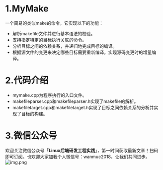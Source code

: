 # 1.MyMake
一个简易的类似make的命令，它实现以下的功能：

- 解析makefile文件并进行基本语法的校验。
- 支持指定特定的目标执行关联的命令。
- 分析目标之间的依赖关系，并递归地完成目标的编译。
- 根据源文件的变更来决定哪些目标需要重新编译，实现源码变更时的增量编译。

# 2.代码介绍
- mymake.cpp为程序执行的入口文件。
- makefileparser.cpp和makefileparser.h实现了makefile的解析。
- makefiletarget.cpp和makefiletarget.h实现了目标之间依赖关系的分析并实现了目标的构建。

# 3.微信公众号
欢迎关注微信公众号「**Linux后端研发工程实践**」，第一时间获取最新文章！扫码即可订阅。也欢迎大家加我个人微信号：wanmuc2018，让我们共同进步。
![img.png](https://github.com/wanmuc/MyMake/blob/main/mp_account.png#pic_center=660*180)